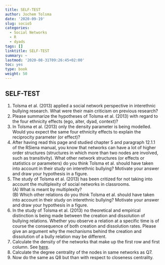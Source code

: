 ```yaml
---
title: SELF-TEST
author: Jochem Tolsma
date: '2020-09-19'
slug: socio5
categories:
  - Social Networks
  - R
  - dyads
tags: []
linktitle: SELF-TEST
summary: ~
lastmod: '2020-08-31T09:26:45+02:00'
toc: yes
type: book
weight: 50
---
```


## <i class="fas fa-lightbulb"></i> SELF-TEST <i class="fas fa-lightbulb"></i> 

1.	Tolsma et al. (2013) applied a social network perspective in interethnic bullying research. What were their main criticism on previous research?  
2.	Please summarize the hypotheses of Tolsma et al. (2013) with regard to the four ethnicity effects (ego, alter, dyad, context)? 
3. In Tolsma et al. (2013) only the density parameter is being modelled. Would you expect the same four ethnicity effects to explain the reciprocity parameter (or effect)?
4. After having read this page and studied chapter 5 and paragraph 12.1.1 of the RSiena manual, you know that networks can have a lot of higher order structures (structures in which more than two nodes are involved, such as transitivity). What other network structures (or effects or statistics or parameters) do you think Tolsma et al. should have taken into account in their study on interethnic bullying? Motivate your answer and draw your hypothesis in a figure. 
5. The study of Tolsma et al. (2013) has been critized for not taking into account the multiplexity of social networks in classrooms.  
(A) What is meant by multiplexity?  
(B) Which other relations do you think Tolsma et al. should have taken into account in their study on interethnic bullying? Motivate your answer and draw your hypothesis in a figure. 
6. In the study of Tolsma et al. (2013) no theoretical and empirical distinction is being made between the creation and dissolution of bullying relations. Whether you observe a relation at a specific time is of course the consequence of both creation and dissolution rates. Please give an argument why the mechanisms behind the creation and dissolution of a bully relation may be different.  
7. Calculate the density of the networks that make up the first row and first column. See [here](../socio4#networks). 
8. Calculate the degree centrality of the nodes in same networks as Q7.  
9. Now do the same as Q8 but than with respect to closeness centrality. 

